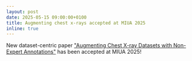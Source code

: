 ```yaml
---
layout: post
date: 2025-05-15 09:00:00+0100
title: Augmenting chest x-rays accepted at MIUA 2025
inline: true
---
```


New dataset-centric paper ["Augmenting Chest X-ray Datasets with Non-Expert Annotations"](https://arxiv.org/abs/2309.02244) has been accepted at MIUA 2025! 
